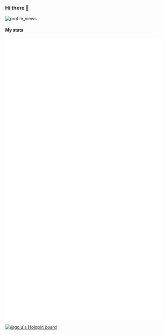 ### Hi there 👋

![profile_views](https://komarev.com/ghpvc/?username=golu7679)

#### My stats

<img align="center" src="/general.svg" alt="golu's github stats">

<img align="center" src="/medias.svg" alt="golu's github stats">

[![@golu's Holopin board](https://holopin.io/api/user/board?user=golu7679)](https://holopin.io/@golu7679)
